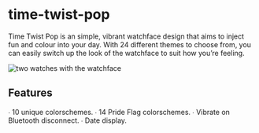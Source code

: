 # time-twist-pop
Time Twist Pop is an simple, vibrant watchface design that aims to inject fun and colour into your day. With 24 different themes to choose from, you can easily switch up the look of the watchface to suit how you’re feeling. 

![two watches with the watchface](https://d00k.net/img/projects/timetwistpop02.jpg)

## Features
∙ 10 unique colorschemes. 
∙ 14 Pride Flag colorschemes. 
∙ Vibrate on Bluetooth disconnect. 
∙ Date display. 
